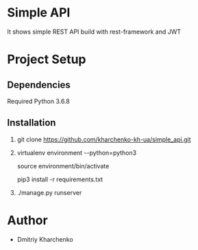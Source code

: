 
 Simple API
=========================

It shows simple REST API build with rest-framework and JWT

Project Setup
=============

Dependencies
------------

Required Python 3.6.8

Installation
------------

1. git clone https://github.com/kharchenko-kh-ua/simple_api.git

2. virtualenv environment --python=python3 

    source environment/bin/activate

    pip3 install -r requirements.txt

3. ./manage.py runserver

Author
=======

* Dmitriy Kharchenko